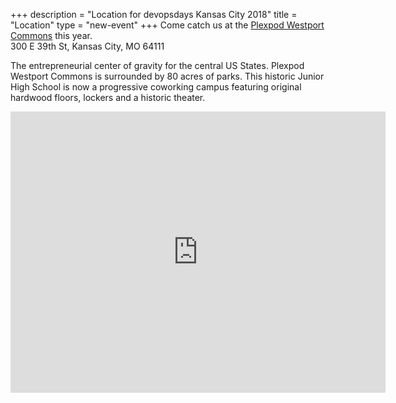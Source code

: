 +++
description = "Location for devopsdays Kansas City 2018"
title = "Location"
type = "new-event"
+++
Come catch us at the <a href="https://www.plexpod.com/locations/westport/">Plexpod Westport Commons</a> this year.<br>
300 E 39th St, Kansas City, MO 64111<br>

The entrepreneurial center of gravity for the central US States. Plexpod Westport Commons is surrounded by 80 acres of parks. This historic Junior High School is now a progressive coworking campus featuring original hardwood floors, lockers and a historic theater.

<iframe src="https://www.google.com/maps/embed?pb=!1m14!1m8!1m3!1d347.6170500297261!2d-94.58270866886788!3d39.056859231857075!3m2!1i1024!2i768!4f13.1!3m3!1m2!1s0x87c0efdd8173ba87%3A0xa027eb1551bdec75!2sPlexpod!5e0!3m2!1sen!2sus!4v1518121140290" width="600" height="450" frameborder="0" style="border:0" allowfullscreen></iframe>